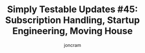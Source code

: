 ---
title: "Simply Testable Updates #45: Subscription Handling, Startup Engineering, Moving House"
author: joncram
newsletter_meta:
    issue_number: 45th
    url: https://us5.campaign-archive1.com/?u=ac75e33d993d2b502e333ddd0&amp;id=6803000002
    closing_sentence: Expect the next newsletter a week from now on July 3.
    highlights:
        - Subscription handling
        - Coursera's Startup Engineering
        - Moving house
---
